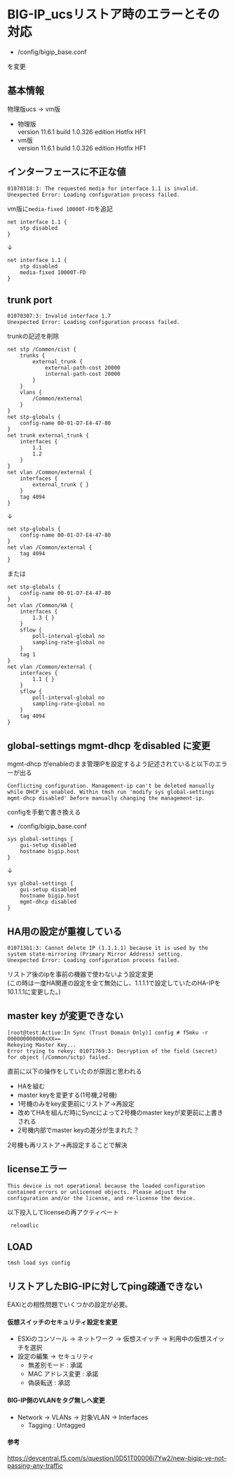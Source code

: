 # BIG-IP_ucsリストア時のエラーとその対応

- /config/bigip_base.conf  

を変更

## 基本情報

物理版ucs -> vm版  

- 物理版  
version 11.6.1 build 1.0.326 edition Hotfix HF1
- vm版  
version 11.6.1 build 1.0.326 edition Hotfix HF1

## インターフェースに不正な値

```
01070318:3: The requested media for interface 1.1 is invalid.
Unexpected Error: Loading configuration process failed.
```

vm版に`media-fixed 10000T-FD`を追記
```
net interface 1.1 {
    stp disabled
}
```
↓
```
net interface 1.1 {
    stp disabled
    media-fixed 10000T-FD
}
```

## trunk port
```
01070307:3: Invalid interface 1.7
Unexpected Error: Loading configuration process failed.
```

trunkの記述を削除
```
net stp /Common/cist {
    trunks {
        external_trunk {
            external-path-cost 20000
            internal-path-cost 20000
        }
    }
    vlans {
        /Common/external
    }
}
net stp-globals {
    config-name 00-01-D7-E4-47-80
}
net trunk external_trunk {
    interfaces {
        1.1
        1.2
    }
}
net vlan /Common/external {
    interfaces {
        external_trunk { }
    }
    tag 4094
}
```
↓
```
net stp-globals {
    config-name 00-01-D7-E4-47-80
}
net vlan /Common/external {
    tag 4094
}
```
または
```
net stp-globals {
    config-name 00-01-D7-E4-47-80
}
net vlan /Common/HA {
    interfaces {
        1.3 { }
    }
    sflow {
        poll-interval-global no
        sampling-rate-global no
    }
    tag 1
}
net vlan /Common/external {
    interfaces {
        1.1 { }
    }
    sflow {
        poll-interval-global no
        sampling-rate-global no
    }
    tag 4094
}
```
## global-settings mgmt-dhcp をdisabled に変更

mgmt-dhcp がenableのまま管理IPを設定するよう記述されていると以下のエラーが出る 

```
Conflicting configuration. Management-ip can't be deleted manually while DHCP is enabled. Within tmsh run 'modify sys global-settings mgmt-dhcp disabled' before manually changing the management-ip.
```

configを手動で書き換える 

- /config/bigip_base.conf
```
sys global-settings {
    gui-setup disabled
    hostname bigip.host
}
```
↓
```
sys global-settings {
    gui-setup disabled
    hostname bigip.host
    mgmt-dhcp disabled
}
```

## HA用の設定が重複している

```
010713b1:3: Cannot delete IP (1.1.1.1) because it is used by the system state-mirroring (Primary Mirror Address) setting.
Unexpected Error: Loading configuration process failed.
```

リストア後のipを事前の機器で使わないよう設定変更  
(この時は一度HA関連の設定を全て無効にし、1.1.1.1で設定していたのHA-IPを10.1.1.1に変更した。)

## master key が変更できない
```
[root@test:Active:In Sync (Trust Domain Only)] config # f5mku -r 000000000000xXX==
Rekeying Master Key...
Error trying to rekey: 01071769:3: Decryption of the field (secret) for object (/Common/sctp) failed.
```
直前に以下の操作をしていたのが原因と思われる  
- HAを組む
- master keyを変更する(1号機,2号機)
- 1号機のみをkey変更前にリストア→再設定
- 改めてHAを組んだ時にSyncによって2号機のmaster keyが変更前に上書きされる
- 2号機内部でmaster keyの差分が生まれた？

2号機も再リストア→再設定することで解決

## licenseエラー
```
This device is not operational because the loaded configuration contained errors or unlicensed objects. Please adjust the configuration and/or the license, and re-license the device.
```

以下投入してlicenseの再アクティベート
```
 reloadlic
```

## LOAD

```
tmsh load sys config
```

## リストアしたBIG-IPに対してping疎通できない

EAXiとの相性問題でいくつかの設定が必要。  

#### 仮想スイッチのセキュリティ設定を変更  

- ESXiのコンソール -> ネットワーク -> 仮想スイッチ -> 利用中の仮想スイッチを選択
- 設定の編集 -> セキュリティ
  - 無差別モード : 承諾
  - MAC アドレス変更 : 承諾
  - 偽装転送 : 承認
  
#### BIG-IP側のVLANをタグ無しへ変更

- Network -> VLANs -> 対象VLAN -> Interfaces
  - Tagging : Untagged

#### 参考
https://devcentral.f5.com/s/question/0D51T00006i7Yw2/new-bigip-ve-not-passing-any-traffic
